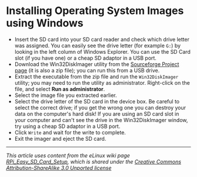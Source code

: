 # Installing Operating System Images using Windows

- Insert the SD card into your SD card reader and check which drive letter was assigned. You can easily see the drive letter (for example `G:`) by looking in the left column of Windows Explorer. You can use the SD Card slot (if you have one) or a cheap SD adaptor in a USB port.
- Download the Win32DiskImager utility from the [Sourceforge Project page](http://sourceforge.net/projects/win32diskimager/) (it is also a zip file); you can run this from a USB drive.
- Extract the executable from the zip file and run the `Win32DiskImager` utility; you may need to run the utility as administrator. Right-click on the file, and select **Run as administrator**.
- Select the image file you extracted earlier.
- Select the drive letter of the SD card in the device box. Be careful to select the correct drive; if you get the wrong one you can destroy your data on the computer's hard disk! If you are using an SD card slot in your computer and can't see the drive in the Win32DiskImager window, try using a cheap SD adaptor in a USB port.
- Click `Write` and wait for the write to complete.
- Exit the imager and eject the SD card.

---

*This article uses content from the eLinux wiki page [RPi_Easy_SD_Card_Setup](http://elinux.org/RPi_Easy_SD_Card_Setup), which is shared under the [Creative Commons Attribution-ShareAlike 3.0 Unported license](http://creativecommons.org/licenses/by-sa/3.0/)*
